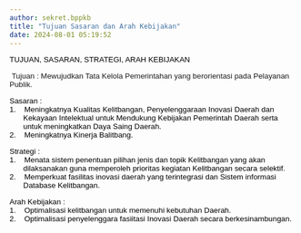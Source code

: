 ```yaml
---
author: sekret.bppkb
title: "Tujuan Sasaran dan Arah Kebijakan"
date: 2024-08-01 05:19:52
---
```

<p class="MsoNormal" style="margin-bottom: 0cm; line-height: normal;"><span style="font-size: 10.0pt; font-family: 'Arial',sans-serif; mso-fareast-font-family: 'Times New Roman'; color: black; mso-fareast-language: EN-ID;">TUJUAN, SASARAN, STRATEGI, ARAH KEBIJAKAN</span><span style="font-size: 13.5pt; font-family: 'Segoe UI',sans-serif; mso-fareast-font-family: 'Times New Roman'; color: black; mso-fareast-language: EN-ID;"><o:p></o:p></span></p>

<p class="MsoNormal" style="margin-bottom: 0cm; line-height: normal;"><span style="font-size: 10.0pt; font-family: 'Arial',sans-serif; mso-fareast-font-family: 'Times New Roman'; color: black; mso-fareast-language: EN-ID;"><o:p>&nbsp;</o:p></span><span style="font-family: Arial, sans-serif; font-size: 10pt;">Tujuan : </span><span style="font-family: Arial, sans-serif; font-size: 10pt;">Mewujudkan Tata Kelola Pemerintahan yang berorientasi pada Pelayanan Publik.</span></p>

<p class="MsoNormal" style="margin-bottom: 0cm; line-height: normal;"><span style="font-size: 10.0pt; font-family: 'Arial',sans-serif; mso-fareast-font-family: 'Times New Roman'; color: black; mso-fareast-language: EN-ID;">Sasaran :</span><span style="font-size: 13.5pt; font-family: 'Segoe UI',sans-serif; mso-fareast-font-family: 'Times New Roman'; color: black; mso-fareast-language: EN-ID;"><o:p></o:p></span></p>

<p class="MsoNormal" style="text-indent: -18.0pt; line-height: normal; margin: 0cm 0cm 0cm 18.0pt;"><span style="font-size: 10.0pt; font-family: 'Arial',sans-serif; mso-fareast-font-family: 'Times New Roman'; color: black; mso-fareast-language: EN-ID;">1.&nbsp;&nbsp;&nbsp;&nbsp;Meningkatnya Kualitas Kelitbangan, Penyelenggaraan Inovasi Daerah dan Kekayaan Intelektual untuk Mendukung Kebijakan Pemerintah Daerah serta untuk meningkatkan Daya Saing Daerah.</span><span style="font-size: 13.5pt; font-family: 'Segoe UI',sans-serif; mso-fareast-font-family: 'Times New Roman'; color: black; mso-fareast-language: EN-ID;"><o:p></o:p></span></p>

<p class="MsoNormal" style="text-indent: -18.0pt; line-height: normal; margin: 0cm 0cm 0cm 18.0pt;"><span style="font-size: 10.0pt; font-family: 'Arial',sans-serif; mso-fareast-font-family: 'Times New Roman'; color: black; mso-fareast-language: EN-ID;">2.&nbsp;&nbsp;&nbsp;&nbsp;Meningkatnya Kinerja Balitbang.</span></p>

<p class="MsoNormal" style="margin-bottom: 0cm; line-height: normal;"><span style="font-size: 10.0pt; font-family: 'Arial',sans-serif; mso-fareast-font-family: 'Times New Roman'; color: black; mso-fareast-language: EN-ID;">Strategi :</span><span style="font-size: 13.5pt; font-family: 'Segoe UI',sans-serif; mso-fareast-font-family: 'Times New Roman'; color: black; mso-fareast-language: EN-ID;"><o:p></o:p></span></p>

<p class="MsoNormal" style="text-indent: -18.0pt; line-height: normal; margin: 0cm 0cm 0cm 18.0pt;"><span style="font-size: 10.0pt; font-family: 'Arial',sans-serif; mso-fareast-font-family: 'Times New Roman'; color: black; mso-fareast-language: EN-ID;">1.&nbsp;&nbsp;&nbsp;&nbsp;Menata sistem penentuan pilihan jenis dan topik Kelitbangan yang akan dilaksanakan guna memperoleh prioritas kegiatan Kelitbangan secara selektif.</span><span style="font-size: 13.5pt; font-family: 'Segoe UI',sans-serif; mso-fareast-font-family: 'Times New Roman'; color: black; mso-fareast-language: EN-ID;"><o:p></o:p></span></p>

<p class="MsoNormal" style="text-indent: -18.0pt; line-height: normal; margin: 0cm 0cm 0cm 18.0pt;"><span style="font-size: 10.0pt; font-family: 'Arial',sans-serif; mso-fareast-font-family: 'Times New Roman'; color: black; mso-fareast-language: EN-ID;">2.&nbsp;&nbsp;&nbsp;&nbsp;Memperkuat fasilitas inovasi daerah yang terintegrasi dan Sistem informasi Database Kelitbangan.</span></p>

<p class="MsoNormal" style="margin-bottom: 0cm; line-height: normal;"><span style="font-size: 10.0pt; font-family: 'Arial',sans-serif; mso-fareast-font-family: 'Times New Roman'; color: black; mso-fareast-language: EN-ID;">Arah Kebijakan :</span><span style="font-size: 13.5pt; font-family: 'Segoe UI',sans-serif; mso-fareast-font-family: 'Times New Roman'; color: black; mso-fareast-language: EN-ID;"><o:p></o:p></span></p>

<p class="MsoNormal" style="text-indent: -18.0pt; line-height: normal; margin: 0cm 0cm 0cm 18.0pt;"><span style="font-size: 10.0pt; font-family: 'Arial',sans-serif; mso-fareast-font-family: 'Times New Roman'; color: black; mso-fareast-language: EN-ID;">1.&nbsp;&nbsp;&nbsp;&nbsp;Optimalisasi kelitbangan untuk memenuhi kebutuhan&nbsp;Daerah.</span><span style="font-size: 13.5pt; font-family: 'Segoe UI',sans-serif; mso-fareast-font-family: 'Times New Roman'; color: black; mso-fareast-language: EN-ID;"><o:p></o:p></span></p>

<p class="MsoNormal" style="text-indent: -18.0pt; line-height: normal; margin: 0cm 0cm 0cm 18.0pt;"><span style="font-size: 10.0pt; font-family: 'Arial',sans-serif; mso-fareast-font-family: 'Times New Roman'; color: black; mso-fareast-language: EN-ID;">2.&nbsp;&nbsp;&nbsp;&nbsp;Optimalisasi penyelenggara fasiitasi Inovasi Daerah secara berkesinambungan.</span><span style="font-size: 13.5pt; font-family: 'Segoe UI',sans-serif; mso-fareast-font-family: 'Times New Roman'; color: black; mso-fareast-language: EN-ID;"><o:p></o:p></span></p>
